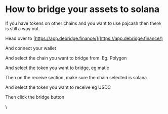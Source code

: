 # How to bridge your assets to solana

If you have tokens on other chains and you want to use pajcash then there is still a way out.



Head over to [https://app.debridge.finance/](https://app.debridge.finance/)

And connect your wallet

And select the chain you want to bridge from. Eg. Polygon

And select the token you want to bridge, eg matic

Then on the receive section, make sure the chain selected is solana

And select the token you want to receive eg USDC

Then click the bridge button

\
